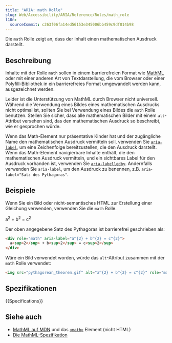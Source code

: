 ```yaml
---
title: "ARIA: math Rolle"
slug: Web/Accessibility/ARIA/Reference/Roles/math_role
l10n:
  sourceCommit: c263f06fa14ed56153e345006bb459c9df014b98
---
```


Die `math` Rolle zeigt an, dass der Inhalt einen mathematischen Ausdruck darstellt.

## Beschreibung

Inhalte mit der Rolle `math` sollen in einem barrierefreien Format wie [MathML](/de/docs/Web/MathML) oder mit einer anderen Art von Textdarstellung, die vom Browser oder einer Polyfill-Bibliothek in ein barrierefreies Format umgewandelt werden kann, ausgezeichnet werden.

Leider ist die Unterstützung von MathML durch Browser nicht universell. Während die Verwendung eines Bildes eines mathematischen Ausdrucks nicht optimal ist, sollten Sie bei Verwendung eines Bildes die `math` Rolle benutzen. Stellen Sie sicher, dass alle mathematischen Bilder mit einem `alt`-Attribut versehen sind, das den mathematischen Ausdruck so beschreibt, wie er gesprochen würde.

Wenn das Math-Element nur präsentative Kinder hat und der zugängliche Name den mathematischen Ausdruck vermitteln soll, verwenden Sie [`aria-label`](/de/docs/Web/Accessibility/ARIA/Reference/Attributes/aria-label), um eine Zeichenfolge bereitzustellen, die den Ausdruck darstellt. Wenn das Math-Element navigierbare Inhalte enthält, die den mathematischen Ausdruck vermitteln, und ein sichtbares Label für den Ausdruck vorhanden ist, verwenden Sie [`aria-labelledby`](/de/docs/Web/Accessibility/ARIA/Reference/Attributes/aria-labelledby). Andernfalls verwenden Sie `aria-label`, um den Ausdruck zu benennen, z.B. `aria-label="Satz des Pythagoras"`.

## Beispiele

Wenn Sie ein Bild oder nicht-semantisches HTML zur Erstellung einer Gleichung verwenden, verwenden Sie die `math` Rolle.

<div role="math" aria-label="a^{2} + b^{2} = c^{2}">
   a<sup>2</sup> + b<sup>2</sup> = c<sup>2</sup>
</div>

Der oben angegebene Satz des Pythagoras ist barrierefrei geschrieben als:

```html
<div role="math" aria-label="a^{2} + b^{2} = c^{2}">
  a<sup>2</sup> + b<sup>2</sup> = c<sup>2</sup>
</div>
```

Wäre ein Bild verwendet worden, würde das `alt`-Attribut zusammen mit der `math` Rolle verwendet:

```html
<img src="pythagorean_theorem.gif" alt="a^{2} + b^{2} = c^{2}" role="math" />
```

## Spezifikationen

{{Specifications}}

## Siehe auch

- [MathML auf MDN](/de/docs/Web/MathML) und das [`<math>`](/de/docs/Web/MathML/Reference/Element/math) Element (nicht HTML)
- [Die MathML-Spezifikation](https://www.w3.org/TR/MathML3/)
